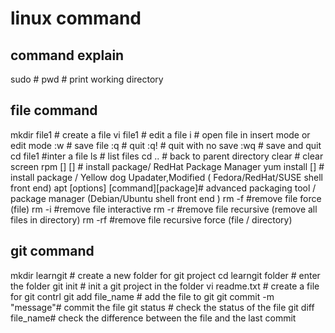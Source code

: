 # linux command

## command explain
sudo # 
pwd # print working directory
## file command
mkdir file1  # create a file
vi file1 # edit a file
i # open file in insert mode or edit mode
:w # save file
:q # quit
:q! # quit with  no save
:wq # save and quit
cd file1 #inter a file
ls # list files
cd .. # back to parent directory
clear # clear screen
rpm [] [] # install package/ RedHat Package Manager 
yum install [] # install package / Yellow dog Upadater,Modified  ( Fedora/RedHat/SUSE shell front end)
apt [options] [command][package]# advanced packaging tool / package manager (Debian/Ubuntu shell front end )
rm -f #remove file force (file)
rm -i #remove file interactive 
rm -r #remove file recursive (remove all files in directory)
rm -rf #remove file recursive force (file / directory)


## git command
mkdir learngit # create a new folder for git project
cd learngit folder # enter the folder
git init # init a git project in the folder
vi readme.txt # create a file for git contrl
git add file_name # add the file to git
git commit -m "message"# commit the file
git status # check the status of the file
git diff file_name# check the difference between the file and the last commit